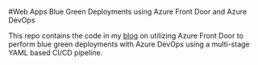 #Web Apps Blue Green Deployments using Azure Front Door and Azure DevOps

This repo contains the code in my [blog](https://philliproux.com/post/azure-front-door-blue-green-deployments/) on utilizing Azure Front Door to perform blue green deployments with Azure DevOps using a multi-stage YAML based CI/CD pipeline.
